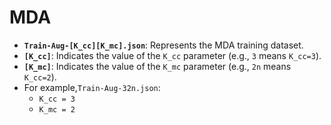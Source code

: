 # MDA

- **`Train-Aug-[K_cc][K_mc].json`**: Represents the MDA training dataset.
- **`[K_cc]`**: Indicates the value of the `K_cc` parameter (e.g., `3` means `K_cc=3`).
- **`[K_mc]`**: Indicates the value of the `K_mc` parameter (e.g., `2n` means `K_cc=2`).
- For example,`Train-Aug-32n.json`: 
  - `K_cc = 3`
  - `K_mc = 2`
